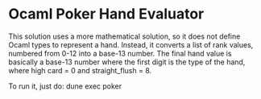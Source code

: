# Ocaml Poker Hand Evaluator

This solution uses a more mathematical solution, so
it does not define Ocaml types to represent a hand.
Instead, it converts a list of rank values, numbered
from 0-12 into a base-13 number. The final hand value
is basically a base-13 number where the first digit
is the type of the hand, where high card = 0 and
straight_flush = 8.

To run it, just do:
dune exec poker
